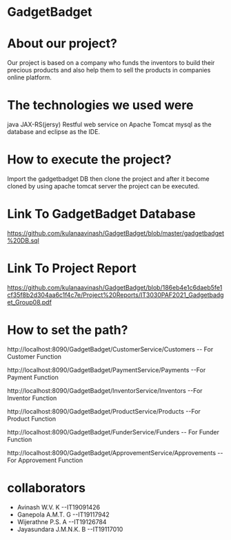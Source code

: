 # GadgetBadget

# About our project?
Our project is based on a company who funds the inventors to build their precious products and also help them to sell the products in companies online platform.


#  The technologies we used were
java JAX-RS(jersy) Restful web service on Apache  Tomcat  mysql as the database and eclipse as the IDE.


# How to execute the project?
Import the gadgetbadget DB then clone the project and after it become cloned by using apache tomcat server the project can be executed.

#  Link  To GadgetBadget Database
https://github.com/kulanaavinash/GadgetBadget/blob/master/gadgetbadget%20DB.sql


#  Link  To Project  Report
https://github.com/kulanaavinash/GadgetBadget/blob/186eb4e1c6daeb5fe1cf35f8b2d304aa6c1f4c7e/Project%20Reports/IT3030PAF2021_Gadgetbadget_Group08.pdf


# How to set the path?
http://localhost:8090/GadgetBadget/CustomerService/Customers            -- For Customer Function

http://localhost:8090/GadgetBadget/PaymentService/Payments               --For Payment Function 

http://localhost:8090/GadgetBadget/InventorService/Inventors            --For Inventor Function

http://localhost:8090/GadgetBadget/ProductService/Products              --For Product Function

http://localhost:8090/GadgetBadget/FunderService/Funders                 -- For Funder Function

http://localhost:8090/GadgetBadget/ApprovementService/Approvements      --For Approvement Function



#  collaborators


-  Avinash W.V. K          --IT19091426
-  Ganepola A.M.T. G       --IT19117942
-  Wijerathne P.S. A       --IT19126784
-  Jayasundara J.M.N.K. B  --IT19117010









